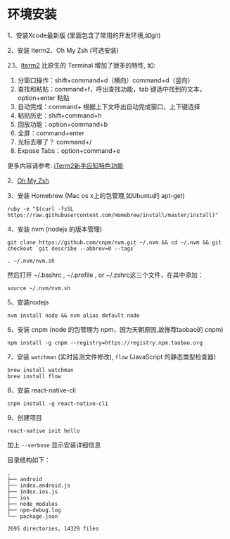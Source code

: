 # 环境安装

1、安装Xcode最新版 (里面包含了常用的开发环境,如git)

2、安装 Iterm2、Oh My Zsh (可选安装)

   2.1、[Iterm2](https://www.iterm2.com) 比原生的 Terminal 增加了很多的特性, 如: 

  1.  分窗口操作：shift+command+d（横向）command+d（竖向）
  2.  查找和粘贴：command+f，呼出查找功能，tab 键选中找到的文本，option+enter 粘贴
  3.  自动完成：command+ 根据上下文呼出自动完成窗口，上下键选择
  4.  粘贴历史：shift+command+h
  5.  回放功能：option+command+b
  6.  全屏：command+enter
  7.  光标去哪了？ command+/
  8.  Expose Tabs：option+command+e

  更多内容请参考: [iTerm2新手应知特色功能](http://www.yangzhiping.com/tech/iterm2.html)

2、[Oh My Zsh](http://ohmyz.sh/)

3、安装 Homebrew (Mac os x上的包管理,如Ubuntu的 apt-get)

```
ruby -e "$(curl -fsSL https://raw.githubusercontent.com/Homebrew/install/master/install)"
```

4、安装 nvm (nodejs 的版本管理)

```
git clone https://github.com/cnpm/nvm.git ~/.nvm && cd ~/.nvm && git checkout `git describe --abbrev=0 --tags`

. ~/.nvm/nvm.sh
```

然后打开 ~/.bashrc ,  ~/.profile , or  ~/.zshrc这三个文件，在其中添加：

```
source ~/.nvm/nvm.sh
```

5、安装nodejs

```
nvm install node && nvm alias default node
```

6、安装 cnpm (node 的包管理为 npm，因为天朝原因,故推荐taobao的 cnpm)

```
npm install -g cnpm --registry=https://registry.npm.taobao.org
```

7、安装 `watchman`  (实时监测文件修改), `flow` (JavaScript 的静态类型检查器)

```
brew install watchman
brew install flow
```
8、安装 react-native-cli

```
cnpm install -g react-native-cli
```

9、创建项目

```
react-native init hello
```

加上 `--verbose` 显示安装详细信息

目录结构如下：

```
.
├── android
├── index.android.js
├── index.ios.js
├── ios
├── node_modules
├── npm-debug.log
└── package.json

2695 directories, 14329 files
```